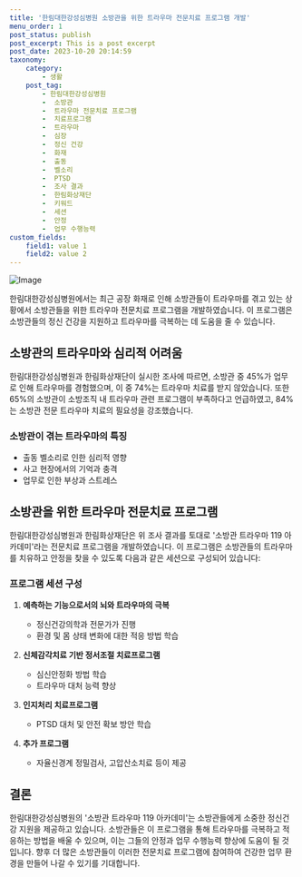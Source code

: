 ```yaml
---
title: '한림대한강성심병원 소방관을 위한 트라우마 전문치료 프로그램 개발'
menu_order: 1
post_status: publish
post_excerpt: This is a post excerpt
post_date: 2023-10-20 20:14:59
taxonomy:
    category:
        - 생활
    post_tag:
        - 한림대한강성심병원
        -  소방관
        -  트라우마 전문치료 프로그램
        -  치료프로그램
        -  트라우마
        -  심장
        -  정신 건강
        -  화재
        -  출동
        -  벨소리
        -  PTSD
        -  조사 결과
        -  한림화상재단
        -  키워드
        -  세션
        -  안정
        -  업무 수행능력
custom_fields:
    field1: value 1
    field2: value 2
---
```


![Image](https://imgnews.pstatic.net/image/584/2024/02/07/0000025898_001_20240207102701507.jpg?type=w647)


한림대한강성심병원에서는 최근 공장 화재로 인해 소방관들이 트라우마를 겪고 있는 상황에서 소방관들을 위한 트라우마 전문치료 프로그램을 개발하였습니다. 이 프로그램은 소방관들의 정신 건강을 지원하고 트라우마를 극복하는 데 도움을 줄 수 있습니다.

## 소방관의 트라우마와 심리적 어려움
한림대한강성심병원과 한림화상재단이 실시한 조사에 따르면, 소방관 중 45%가 업무로 인해 트라우마를 경험했으며, 이 중 74%는 트라우마 치료를 받지 않았습니다. 또한 65%의 소방관이 소방조직 내 트라우마 관련 프로그램이 부족하다고 언급하였고, 84%는 소방관 전문 트라우마 치료의 필요성을 강조했습니다.

### 소방관이 겪는 트라우마의 특징
- 출동 벨소리로 인한 심리적 영향
- 사고 현장에서의 기억과 충격
- 업무로 인한 부상과 스트레스

## 소방관을 위한 트라우마 전문치료 프로그램
한림대한강성심병원과 한림화상재단은 위 조사 결과를 토대로 '소방관 트라우마 119 아카데미'라는 전문치료 프로그램을 개발하였습니다. 이 프로그램은 소방관들의 트라우마를 치유하고 안정을 찾을 수 있도록 다음과 같은 세션으로 구성되어 있습니다:

### 프로그램 세션 구성
1. **예측하는 기능으로서의 뇌와 트라우마의 극복**
   - 정신건강의학과 전문가가 진행
   - 환경 및 몸 상태 변화에 대한 적응 방법 학습

2. **신체감각치료 기반 정서조절 치료프로그램**
   - 심신안정화 방법 학습
   - 트라우마 대처 능력 향상

3. **인지처리 치료프로그램**
   - PTSD 대처 및 안전 확보 방안 학습

4. **추가 프로그램**
   - 자율신경계 정밀검사, 고압산소치료 등이 제공

## 결론
한림대한강성심병원의 '소방관 트라우마 119 아카데미'는 소방관들에게 소중한 정신건강 지원을 제공하고 있습니다. 소방관들은 이 프로그램을 통해 트라우마를 극복하고 적응하는 방법을 배울 수 있으며, 이는 그들의 안정과 업무 수행능력 향상에 도움이 될 것입니다. 향후 더 많은 소방관들이 이러한 전문치료 프로그램에 참여하여 건강한 업무 환경을 만들어 나갈 수 있기를 기대합니다.
